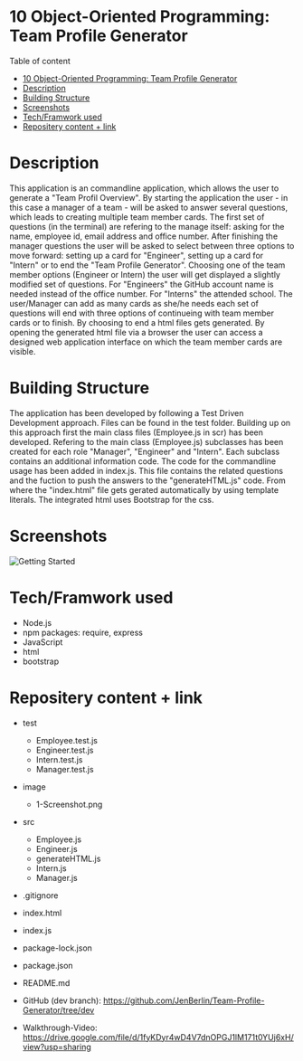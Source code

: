 # 10 Object-Oriented Programming: Team Profile Generator

Table of content

- [10 Object-Oriented Programming: Team Profile Generator](#10-object-oriented-programming-team-profile-generator)
- [Description](#description)
- [Building Structure](#building-structure)
- [Screenshots](#screenshots)
- [Tech/Framwork used](#techframwork-used)
- [Repositery content + link](#repositery-content--link)

# Description

This application is an commandline application, which allows the user to generate a "Team Profil Overview". By starting the application the user - in this case a manager of a team - will be asked to answer several questions, which leads to creating multiple team member cards. The first set of questions (in the terminal) are refering to the manage itself: asking for the name, employee id, email address and office number. After finishing the manager questions the user will be asked to select between three options to move forward: setting up a card for "Engineer", setting up a card for "Intern" or to end the "Team Profile Generator". Choosing one of the team member options (Engineer or Intern) the user will get displayed a slightly modified set of questions. For "Engineers" the GitHub account name is needed instead of the office number. For "Interns" the attended school. The user/Manager can add as many cards as she/he needs each set of questions will end with three options of continueing with team member cards or to finish. By choosing to end a html files gets generated. By opening the generated html file via a browser the user can access a designed web application interface on which the team member cards are visible.

# Building Structure

The application has been developed by following a Test Driven Development approach. Files can be found in the test folder. Building up on this approach first the main class files (Employee.js in scr) has been developed. Refering to the main class (Employee.js) subclasses has been created for each role "Manager", "Engineer" and "Intern". Each subclass contains an additional information code. The code for the commandline usage has been added in index.js. This file contains the related questions and the fuction to push the answers to the "generateHTML.js" code. From where the "index.html" file gets gerated automatically by using template literals. The integrated html uses Bootstrap for the css.

# Screenshots

![Getting Started](./image/1-Screenshot.png)

# Tech/Framwork used

- Node.js
- npm packages: require, express
- JavaScript
- html
- bootstrap

# Repositery content + link

- test
  - Employee.test.js
  - Engineer.test.js
  - Intern.test.js
  - Manager.test.js
- image
  - 1-Screenshot.png
- src
  - Employee.js
  - Engineer.js
  - generateHTML.js
  - Intern.js
  - Manager.js
- .gitignore
- index.html
- index.js
- package-lock.json
- package.json
- README.md

- GitHub (dev branch): https://github.com/JenBerlin/Team-Profile-Generator/tree/dev
- Walkthrough-Video: https://drive.google.com/file/d/1fyKDyr4wD4V7dnOPGJ1lM171t0YUj6xH/view?usp=sharing
